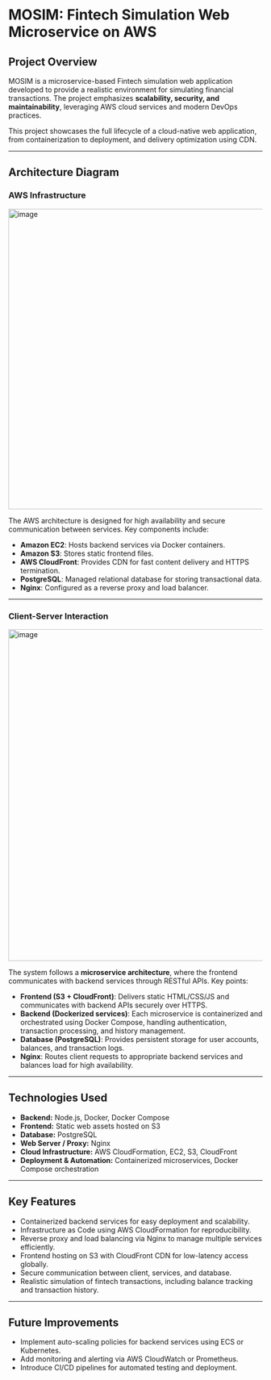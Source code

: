 # MOSIM: Fintech Simulation Web Microservice on AWS

## Project Overview
MOSIM is a microservice-based Fintech simulation web application developed to provide a realistic environment for simulating financial transactions. The project emphasizes **scalability, security, and maintainability**, leveraging AWS cloud services and modern DevOps practices.

This project showcases the full lifecycle of a cloud-native web application, from containerization to deployment, and delivery optimization using CDN.

---

## Architecture Diagram

### AWS Infrastructure
<img width="526" height="596" alt="image" src="https://github.com/user-attachments/assets/fe82956a-b0ed-4c66-9c11-1a602c4d36f6" />



The AWS architecture is designed for high availability and secure communication between services. Key components include:
- **Amazon EC2**: Hosts backend services via Docker containers.
- **Amazon S3**: Stores static frontend files.
- **AWS CloudFront**: Provides CDN for fast content delivery and HTTPS termination.
- **PostgreSQL**: Managed relational database for storing transactional data.
- **Nginx**: Configured as a reverse proxy and load balancer.

---

### Client-Server Interaction
<img width="977" height="658" alt="image" src="https://github.com/user-attachments/assets/88e677de-c770-41cf-b1fc-13fc5c7ceefa" />


The system follows a **microservice architecture**, where the frontend communicates with backend services through RESTful APIs. Key points:
- **Frontend (S3 + CloudFront)**: Delivers static HTML/CSS/JS and communicates with backend APIs securely over HTTPS.
- **Backend (Dockerized services)**: Each microservice is containerized and orchestrated using Docker Compose, handling authentication, transaction processing, and history management.
- **Database (PostgreSQL)**: Provides persistent storage for user accounts, balances, and transaction logs.
- **Nginx**: Routes client requests to appropriate backend services and balances load for high availability.

---

## Technologies Used
- **Backend:** Node.js, Docker, Docker Compose
- **Frontend:** Static web assets hosted on S3
- **Database:** PostgreSQL
- **Web Server / Proxy:** Nginx
- **Cloud Infrastructure:** AWS CloudFormation, EC2, S3, CloudFront
- **Deployment & Automation:** Containerized microservices, Docker Compose orchestration

---

## Key Features
- Containerized backend services for easy deployment and scalability.
- Infrastructure as Code using AWS CloudFormation for reproducibility.
- Reverse proxy and load balancing via Nginx to manage multiple services efficiently.
- Frontend hosting on S3 with CloudFront CDN for low-latency access globally.
- Secure communication between client, services, and database.
- Realistic simulation of fintech transactions, including balance tracking and transaction history.

---

## Future Improvements
- Implement auto-scaling policies for backend services using ECS or Kubernetes.
- Add monitoring and alerting via AWS CloudWatch or Prometheus.
- Introduce CI/CD pipelines for automated testing and deployment.

